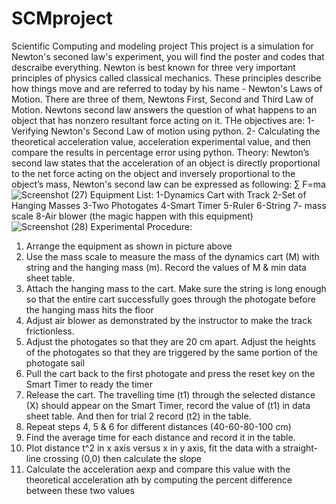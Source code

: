 # SCMproject
Scientific Computing and modeling project
This project is a simulation for Newton's seconed law's experiment, you will find the poster and codes that descraibe everything.
Newton is best known for three very important principles of physics called classical mechanics. 
These principles describe how things move and are referred to today by his name - Newton's Laws 
of Motion. There are three of them, Newtons First, Second and Third Law of Motion.
Newtons second law answers the question 
of what happens to an object that has nonzero resultant force acting on it.
THe objectives are:
1- Verifying Newton's Second Law of motion using python.
2- Calculating the theoretical acceleration value, acceleration experimental value,
and then compare the results in percentage error using python.
Theory:
Newton’s second law states that the acceleration of an object is 
directly proportional to the net force acting on the object and inversely proportional to the object’s 
mass, Newton's second law can be expressed as following: 
 ∑ F=ma
 ![Screenshot (27)](https://github.com/Noufwaza/SCMproject/assets/135519130/15375c71-a3c7-4ce7-8a04-d4c6fb907419)
Equipment List:
1-Dynamics Cart with Track
2-Set of Hanging Masses
3-Two Photogates
4-Smart Timer
5-Ruler
6-String 
7- mass scale
8-Air blower (the magic happen with this equipment)
 ![Screenshot (28)](https://github.com/Noufwaza/SCMproject/assets/135519130/a3e3a380-318b-43d2-b1c5-3cf7a121e4a4)
Experimental Procedure:
1. Arrange the equipment as shown in picture above
2. Use the mass scale to measure the mass of the dynamics cart (M) with string and the hanging 
mass (m). Record the values of M & min data sheet table.
3. Attach the hanging mass to the cart. Make sure the string is long enough so that the entire 
cart successfully goes through the photogate before the hanging mass hits the floor
4. Adjust air blower as demonstrated by the instructor to make the track frictionless.
5. Adjust the photogates so that they are 20 cm apart. Adjust the heights of the photogates so 
that they are triggered by the same portion of the photogate sail
6. Pull the cart back to the first photogate and press the reset key on the Smart Timer to ready 
the timer
7. Release the cart. The travelling time (t1) through the selected distance (X) should appear on 
the Smart Timer, record the value of (t1) in data sheet table. And then for trial 2 record (t2) 
in the table.
8. Repeat steps 4, 5 & 6 for different distances (40-60-80-100 cm)
9. Find the average time for each distance and record it in the table. 
10.  Plot distance t^2 in x axis versus x in y axis, fit the data with a straight-line crossing (0,0) 
then calculate the slope
11. Calculate the acceleration aexp  and compare this value with the 
theoretical acceleration ath by computing the percent difference between these two values
